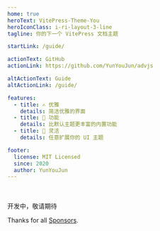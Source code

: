 ```yaml
---
home: true
heroText: VitePress-Theme-You
heroIconClass: i-ri-layout-3-line
tagline: 你的下一个 VitePress 文档主题

startLink: /guide/

actionText: GitHub
actionLink: https://github.com/YunYouJun/advjs

altActionText: Guide
altActionLink: /guide/

features:
  - title: ✍️ 优雅
    details: 简洁优雅的界面
  - title: 🧰 功能
    details: 比默认主题更丰富的内置功能
  - title: 🎨 灵活
    details: 任意扩展你的 UI 主题

footer:
  license: MIT Licensed
  since: 2020
  author: YunYouJun
---
```


<style>
.gradient-text {
  background-size: 100%;
  background-clip: text;
  -webkit-background-clip: text;
  -moz-background-clip: text;
  -webkit-text-fill-color: transparent;
  -moz-text-fill-color: transparent;
}
</style>

<div class="text-center font-light text-2xl">

<div class="text-2xl font-normal gradient-text from-blue-600 to-green-500 bg-gradient-to-r">

愿能在未来的冒险中与你相遇

</div>

开发中，敬请期待

<div class="text-2xl font-black">

Thanks for all [Sponsors](https://sponsors.yunyoujun.cn).

</div>

</div>

